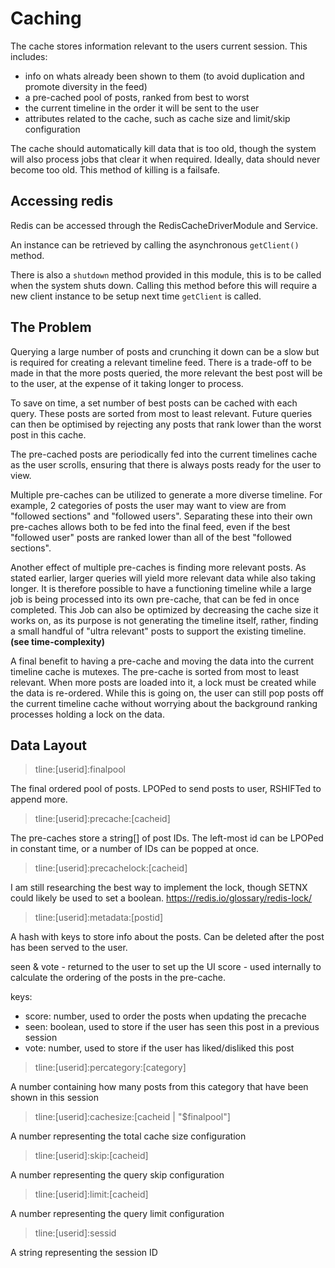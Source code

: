 # Caching
The cache stores information relevant to the users current session. This includes:
- info on whats already been shown to them (to avoid duplication and promote diversity in the feed)
- a pre-cached pool of posts, ranked from best to worst
- the current timeline in the order it will be sent to the user
- attributes related to the cache, such as cache size and limit/skip configuration

The cache should automatically kill data that is too old, though the system will also process jobs that clear
it when required. Ideally, data should never become too old. This method of killing is a failsafe.

## Accessing redis

Redis can be accessed through the RedisCacheDriverModule and Service.

An instance can be retrieved by calling the asynchronous `getClient()` method.

There is also a `shutdown` method provided in this module, this is to be called
when the system shuts down. Calling this method before this will require a new client
instance to be setup next time `getClient` is called.

## The Problem

Querying a large number of posts and crunching it down can be a slow but is required for creating
a relevant timeline feed. There is a trade-off to be made in that the more posts queried, the more
relevant the best post will be to the user, at the expense of it taking longer to process.

To save on time, a set number of best posts can be cached with each query. These posts are sorted from
most to least relevant. Future queries can then be optimised by rejecting any posts that rank lower
than the worst post in this cache.

The pre-cached posts are periodically fed into the current timelines cache as the user scrolls, ensuring
that there is always posts ready for the user to view.

Multiple pre-caches can be utilized to generate a more diverse timeline. For example, 2 categories of
posts the user may want to view are from "followed sections" and "followed users". Separating these
into their own pre-caches allows both to be fed into the final feed, even if the best "followed user" posts
are ranked lower than all of the best "followed sections".

Another effect of multiple pre-caches is finding more relevant posts. As stated earlier, larger queries
will yield more relevant data while also taking longer. It is therefore possible to have a functioning
timeline while a large job is being processed into its own pre-cache, that can be fed in once completed.
This Job can also be optimized by decreasing the cache size it works on, as its purpose is not generating the
timeline itself, rather, finding a small handful of "ultra relevant" posts to support the existing timeline.
**(see time-complexity)**

A final benefit to having a pre-cache and moving the data into the current timeline cache is mutexes. The
pre-cache is sorted from most to least relevant. When more posts are loaded into it, a lock must be created 
while the data is re-ordered. While this is going on, the user can still pop posts off the current timeline
cache without worrying about the background ranking processes holding a lock on the data.

## Data Layout
> tline:[userid]:finalpool

The final ordered pool of posts. LPOPed to send posts to user, RSHIFTed to append more.

> tline:[userid]:precache:[cacheid]

The pre-caches store a string[] of post IDs. The left-most id can be LPOPed in constant time, or a number of
IDs can be popped at once.

> tline:[userid]:precachelock:[cacheid]

I am still researching the best way to implement the lock, though SETNX could likely be used to set a boolean.
https://redis.io/glossary/redis-lock/

> tline:[userid]:metadata:[postid]

A hash with keys to store info about the posts. Can be deleted after the post has been served to the user.

seen & vote - returned to the user to set up the UI 
score - used internally to calculate the ordering of the posts in the pre-cache.

keys:

- score: number, used to order the posts when updating the precache
- seen: boolean, used to store if the user has seen this post in a previous session
- vote: number, used to store if the user has liked/disliked this post

> tline:[userid]:percategory:[category]

A number containing how many posts from this category that have been shown in this session

> tline:[userid]:cachesize:[cacheid | "$finalpool"]

A number representing the total cache size configuration

> tline:[userid]:skip:[cacheid]

A number representing the query skip configuration

> tline:[userid]:limit:[cacheid]

A number representing the query limit configuration

> tline:[userid]:sessid

A string representing the session ID

